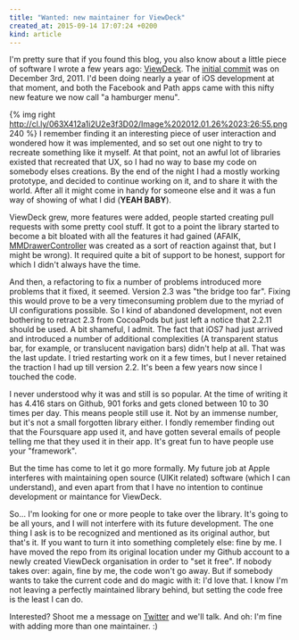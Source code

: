```yaml
---
title: "Wanted: new maintainer for ViewDeck"
created_at: 2015-09-14 17:07:24 +0200
kind: article
---
```


I'm pretty sure that if you found this blog, you also know about a little piece of software I wrote a few years ago: [ViewDeck](https://github.com/ViewDeck/ViewDeck). The [initial commit](https://github.com/ViewDeck/ViewDeck/commit/463324184a67a7fa24c9207352298e69da0d66b7) was on December 3rd, 2011. I'd been doing nearly a year of iOS development at that moment, and both the Facebook and Path apps came with this nifty new feature we now call "a hamburger menu". 

{% img right http://cl.ly/063X412a1i2U2e3f3D02/Image%202012.01.26%2023:26:55.png 240 %} I remember finding it an interesting piece of user interaction and wondered how it was implemented, and so set out one night to try to recreate something like it myself. At that point, not an awful lot of libraries existed that recreated that UX, so I had no way to base my code on somebody elses creations. By the end of the night I had a mostly working prototype, and decided to continue working on it, and to share it with the world. After all it might come in handy for someone else and it was a fun way of showing of what I did (**YEAH BABY**).

<!-- more -->

ViewDeck grew, more features were added, people started creating pull requests with some pretty cool stuff. It got to a point the library started to become a bit bloated with all the features it had gained (AFAIK, [MMDrawerController](https://github.com/mutualmobile/MMDrawerController) was created as a sort of reaction against that, but I might be wrong). It required quite a bit of support to be honest, support for which I didn't always have the time.

And then, a refactoring to fix a number of problems introduced more problems that it fixed, it seemed. Version 2.3 was "the bridge too far". Fixing this would prove to be a very timeconsuming problem due to the myriad of UI configurations possible. So I kind of abandoned development, not even bothering to retract 2.3 from CocoaPods but just left a notice that 2.2.11 should be used. A bit shameful, I admit. The fact that iOS7 had just arrived and introduced a number of additional complexities (A transparent status bar, for example, or translucent navigation bars) didn't help at all. That was the last update. I tried restarting work on it a few times, but I never retained the traction I had up till version 2.2. It's been a few years now since I touched the code.

I never understood why it was and still is so popular. At the time of writing it has 4.416 stars on Github, 901 forks and gets cloned between 10 to 30 times per day. This means people still use it. Not by an immense number, but it's not a small forgotten library either. I fondly remember finding out that the Foursquare app used it, and have gotten several emails of people telling me that they used it in their app. It's great fun to have people use your "framework".

But the time has come to let it go more formally. My future job at Apple interferes with maintaining open source (UIKit related) software (which I can understand), and even apart from that I have no intention to continue development or maintance for ViewDeck. 

So... I'm looking for one or more people to take over the library. It's going to be all yours, and I will not interfere with its future development. The one thing I ask is to be recognized and mentioned as its original author, but that's it. If you want to turn it into something completely else: fine by me. I have moved the repo from its original location under my Github account to a newly created ViewDeck organisation in order to "set it free". If nobody takes over: again, fine by me, the code won't go away. But if somebody wants to take the current code and do magic with it: I'd love that. I know I'm not leaving a perfectly maintained library behind, but setting the code free is the least I can do. 

Interested? Shoot me a message on [Twitter](https://twitter.com/inferis) and we'll talk. And oh: I'm fine with adding more than one maintainer. :)